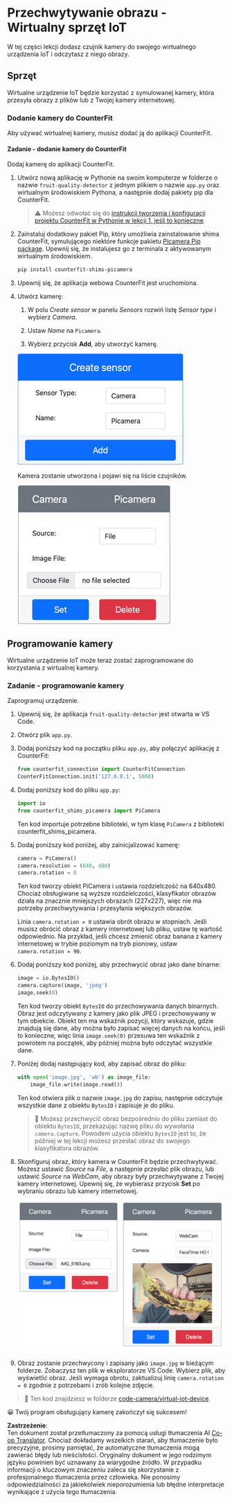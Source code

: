 <!--
CO_OP_TRANSLATOR_METADATA:
{
  "original_hash": "3ba7150ffc4a6999f6c3cfb4906ec7df",
  "translation_date": "2025-08-26T06:34:27+00:00",
  "source_file": "4-manufacturing/lessons/2-check-fruit-from-device/virtual-device-camera.md",
  "language_code": "pl"
}
-->
# Przechwytywanie obrazu - Wirtualny sprzęt IoT

W tej części lekcji dodasz czujnik kamery do swojego wirtualnego urządzenia IoT i odczytasz z niego obrazy.

## Sprzęt

Wirtualne urządzenie IoT będzie korzystać z symulowanej kamery, która przesyła obrazy z plików lub z Twojej kamery internetowej.

### Dodanie kamery do CounterFit

Aby używać wirtualnej kamery, musisz dodać ją do aplikacji CounterFit.

#### Zadanie - dodanie kamery do CounterFit

Dodaj kamerę do aplikacji CounterFit.

1. Utwórz nową aplikację w Pythonie na swoim komputerze w folderze o nazwie `fruit-quality-detector` z jednym plikiem o nazwie `app.py` oraz wirtualnym środowiskiem Pythona, a następnie dodaj pakiety pip dla CounterFit.

    > ⚠️ Możesz odwołać się do [instrukcji tworzenia i konfiguracji projektu CounterFit w Pythonie w lekcji 1, jeśli to konieczne](../../../1-getting-started/lessons/1-introduction-to-iot/virtual-device.md).

1. Zainstaluj dodatkowy pakiet Pip, który umożliwia zainstalowanie shima CounterFit, symulującego niektóre funkcje pakietu [Picamera Pip package](https://pypi.org/project/picamera/). Upewnij się, że instalujesz go z terminala z aktywowanym wirtualnym środowiskiem.

    ```sh
    pip install counterfit-shims-picamera
    ```

1. Upewnij się, że aplikacja webowa CounterFit jest uruchomiona.

1. Utwórz kamerę:

    1. W polu *Create sensor* w panelu *Sensors* rozwiń listę *Sensor type* i wybierz *Camera*.

    1. Ustaw *Name* na `Picamera`.

    1. Wybierz przycisk **Add**, aby utworzyć kamerę.

    ![Ustawienia kamery](../../../../../translated_images/counterfit-create-camera.a5de97f59c0bd3cbe0416d7e89a3cfe86d19fbae05c641c53a91286412af0a34.pl.png)

    Kamera zostanie utworzona i pojawi się na liście czujników.

    ![Utworzona kamera](../../../../../translated_images/counterfit-camera.001ec52194c8ee5d3f617173da2c79e1df903d10882adc625cbfc493525125d4.pl.png)

## Programowanie kamery

Wirtualne urządzenie IoT może teraz zostać zaprogramowane do korzystania z wirtualnej kamery.

### Zadanie - programowanie kamery

Zaprogramuj urządzenie.

1. Upewnij się, że aplikacja `fruit-quality-detector` jest otwarta w VS Code.

1. Otwórz plik `app.py`.

1. Dodaj poniższy kod na początku pliku `app.py`, aby połączyć aplikację z CounterFit:

    ```python
    from counterfit_connection import CounterFitConnection
    CounterFitConnection.init('127.0.0.1', 5000)
    ```

1. Dodaj poniższy kod do pliku `app.py`:

    ```python
    import io
    from counterfit_shims_picamera import PiCamera
    ```

    Ten kod importuje potrzebne biblioteki, w tym klasę `PiCamera` z biblioteki counterfit_shims_picamera.

1. Dodaj poniższy kod poniżej, aby zainicjalizować kamerę:

    ```python
    camera = PiCamera()
    camera.resolution = (640, 480)
    camera.rotation = 0
    ```

    Ten kod tworzy obiekt PiCamera i ustawia rozdzielczość na 640x480. Chociaż obsługiwane są wyższe rozdzielczości, klasyfikator obrazów działa na znacznie mniejszych obrazach (227x227), więc nie ma potrzeby przechwytywania i przesyłania większych obrazów.

    Linia `camera.rotation = 0` ustawia obrót obrazu w stopniach. Jeśli musisz obrócić obraz z kamery internetowej lub pliku, ustaw tę wartość odpowiednio. Na przykład, jeśli chcesz zmienić obraz banana z kamery internetowej w trybie poziomym na tryb pionowy, ustaw `camera.rotation = 90`.

1. Dodaj poniższy kod poniżej, aby przechwycić obraz jako dane binarne:

    ```python
    image = io.BytesIO()
    camera.capture(image, 'jpeg')
    image.seek(0)
    ```

    Ten kod tworzy obiekt `BytesIO` do przechowywania danych binarnych. Obraz jest odczytywany z kamery jako plik JPEG i przechowywany w tym obiekcie. Obiekt ten ma wskaźnik pozycji, który wskazuje, gdzie znajdują się dane, aby można było zapisać więcej danych na końcu, jeśli to konieczne, więc linia `image.seek(0)` przesuwa ten wskaźnik z powrotem na początek, aby później można było odczytać wszystkie dane.

1. Poniżej dodaj następujący kod, aby zapisać obraz do pliku:

    ```python
    with open('image.jpg', 'wb') as image_file:
        image_file.write(image.read())
    ```

    Ten kod otwiera plik o nazwie `image.jpg` do zapisu, następnie odczytuje wszystkie dane z obiektu `BytesIO` i zapisuje je do pliku.

    > 💁 Możesz przechwycić obraz bezpośrednio do pliku zamiast do obiektu `BytesIO`, przekazując nazwę pliku do wywołania `camera.capture`. Powodem użycia obiektu `BytesIO` jest to, że później w tej lekcji możesz przesłać obraz do swojego klasyfikatora obrazów.

1. Skonfiguruj obraz, który kamera w CounterFit będzie przechwytywać. Możesz ustawić *Source* na *File*, a następnie przesłać plik obrazu, lub ustawić *Source* na *WebCam*, aby obrazy były przechwytywane z Twojej kamery internetowej. Upewnij się, że wybierasz przycisk **Set** po wybraniu obrazu lub kamery internetowej.

    ![CounterFit z plikiem ustawionym jako źródło obrazu oraz kamerą internetową pokazującą osobę trzymającą banana w podglądzie kamery](../../../../../translated_images/counterfit-camera-options.eb3bd5150a8e7dffbf24bc5bcaba0cf2cdef95fbe6bbe393695d173817d6b8df.pl.png)

1. Obraz zostanie przechwycony i zapisany jako `image.jpg` w bieżącym folderze. Zobaczysz ten plik w eksploratorze VS Code. Wybierz plik, aby wyświetlić obraz. Jeśli wymaga obrotu, zaktualizuj linię `camera.rotation = 0` zgodnie z potrzebami i zrób kolejne zdjęcie.

> 💁 Ten kod znajdziesz w folderze [code-camera/virtual-iot-device](../../../../../4-manufacturing/lessons/2-check-fruit-from-device/code-camera/virtual-iot-device).

😀 Twój program obsługujący kamerę zakończył się sukcesem!

**Zastrzeżenie**:  
Ten dokument został przetłumaczony za pomocą usługi tłumaczenia AI [Co-op Translator](https://github.com/Azure/co-op-translator). Chociaż dokładamy wszelkich starań, aby tłumaczenie było precyzyjne, prosimy pamiętać, że automatyczne tłumaczenia mogą zawierać błędy lub nieścisłości. Oryginalny dokument w jego rodzimym języku powinien być uznawany za wiarygodne źródło. W przypadku informacji o kluczowym znaczeniu zaleca się skorzystanie z profesjonalnego tłumaczenia przez człowieka. Nie ponosimy odpowiedzialności za jakiekolwiek nieporozumienia lub błędne interpretacje wynikające z użycia tego tłumaczenia.